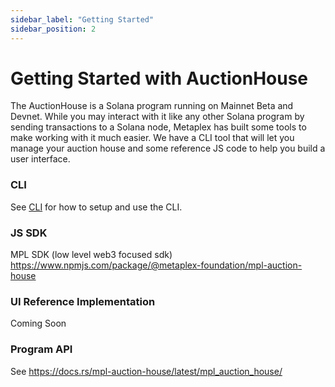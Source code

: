 ```yaml
---
sidebar_label: "Getting Started"
sidebar_position: 2
---
```

# Getting Started with AuctionHouse

The AuctionHouse is a Solana program running on Mainnet Beta and Devnet. While you may interact with it like any other Solana program by sending transactions to a Solana node, Metaplex has built some tools to make working with it much easier. We have a CLI tool that will let you manage your auction house and some reference JS code to help you build a user interface. 


### CLI

See [CLI](/auction-house/cli) for how to setup and use the CLI.

### JS SDK

MPL SDK (low level web3 focused sdk) https://www.npmjs.com/package/@metaplex-foundation/mpl-auction-house

### UI Reference Implementation

Coming Soon

### Program API

See https://docs.rs/mpl-auction-house/latest/mpl_auction_house/
